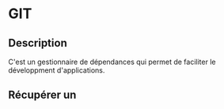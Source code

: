 # GIT

## Description

C'est un gestionnaire de dépendances qui permet de faciliter le développment d'applications.

## Récupérer un  
